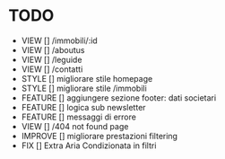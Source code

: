 # TODO

- VIEW [] /immobili/:id 
- VIEW [] /aboutus 
- VIEW [] /leguide 
- VIEW [] /contatti 
- STYLE [] migliorare stile homepage
- STYLE [] migliorare stile /immobili
- FEATURE [] aggiungere sezione footer: dati societari
- FEATURE [] logica sub newsletter
- FEATURE [] messaggi di errore
- VIEW [] /404 not found page
- IMPROVE [] migliorare prestazioni filtering
- FIX [] Extra Aria Condizionata in filtri